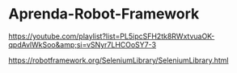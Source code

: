 # Aprenda-Robot-Framework

https://youtube.com/playlist?list=PL5ipcSFH2tk8RWxtvuaOK-qpdAvlWkSoo&amp;si=vSNyr7LHCOoSY7-3

https://robotframework.org/SeleniumLibrary/SeleniumLibrary.html
